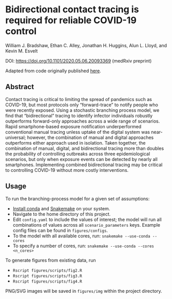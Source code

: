 # Bidirectional contact tracing is required for reliable COVID-19 control

William J. Bradshaw, Ethan C. Alley, Jonathan H. Huggins, Alun L. Lloyd, and Kevin M. Esvelt

DOI: https://doi.org/10.1101/2020.05.06.20093369 (medRxiv preprint)

Adapted from code originally published [here](https://github.com/cmmid/ringbp). 
 
## Abstract 

Contact tracing is critical to limiting the spread of pandemics such as COVID-19, but most protocols only “forward-trace” to notify people who were recently exposed. Using a stochastic branching process model, we find that “bidirectional” tracing to identify infector individuals robustly outperforms forward-only approaches across a wide range of scenarios. Rapid smartphone-based exposure notification underperformed conventional manual tracing unless uptake of the digital system was near-universal; however, the combination of manual and digital approaches outperforms either approach used in isolation. Taken together, the combination of manual, digital, and bidirectional tracing more than doubles the probability of controlling outbreaks across three epidemiological scenarios, but only when exposure events can be detected by nearly all smartphones. Implementing combined bidirectional tracing may be critical to controlling COVID-19 without more costly interventions.

## Usage

To run the branching-process model for a given set of assumptions:

- [Install conda](https://docs.conda.io/projects/conda/en/latest/user-guide/install/) and [Snakemake](https://snakemake.readthedocs.io/en/stable/getting_started/installation.html) on your system.
- Navigate to the home directory of this project.
- Edit `config.yaml` to include the values of interest; the model will run all combinations of values across all `scenario_parameters` keys. Example config files can be found in `figures/configs`.
- To the model with all available cores, run:
```snakemake --use-conda --cores```
- To specify a number of cores, run:
```snakemake --use-conda --cores <n_cores>```

To generate figures from existing data, run

- ```Rscript figures/scripts/fig2.R```
- ```Rscript figures/scripts/fig3.R```
- ```Rscript figures/scripts/fig4.R```

PNG/SVG images will be saved in `figures/img` within the project directory.
